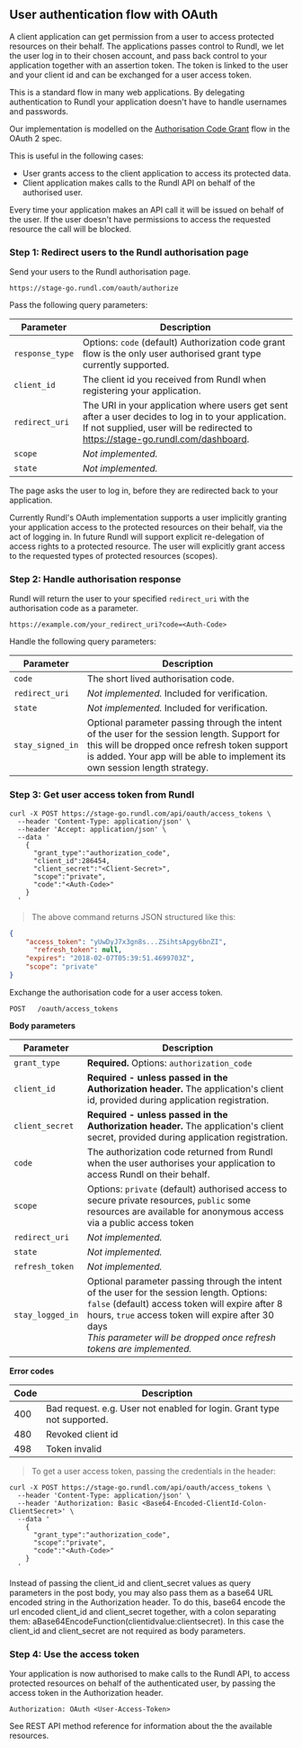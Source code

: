 ## User authentication flow with OAuth  

A client application can get permission from a user to access protected resources on their behalf. The applications passes control to Rundl, we let the user log in to their chosen account, and pass back control to your application together with an assertion token. The token is linked to the user and your client id and can be exchanged for a user access token.

This is a standard flow in many web applications. By delegating authentication to Rundl your application doesn't have to handle usernames and passwords.

Our implementation is modelled on the [Authorisation Code Grant](https://tools.ietf.org/html/rfc6749#section-4.1) flow in the OAuth 2 spec. 

This is useful in the following cases:

- User grants access to the client application to access its protected data.
- Client application makes calls to the Rundl API on behalf of the authorised user.

Every time your application makes an API call it will be issued on behalf of the user. If the user doesn't have permissions to access the requested resource the call will be blocked.

### Step 1: Redirect users to the Rundl authorisation page

Send your users to the Rundl authorisation page. 

`https://stage-go.rundl.com/oauth/authorize`

Pass the following query parameters:

Parameter | Description
--------- | -----------
`response_type` | Options: `code` (default) Authorization code grant flow is the only user authorised grant type currently supported.
`client_id` | The client id you received from Rundl when registering your application.
`redirect_uri` | The URI in your application where users get sent after a user decides to log in to your application. If not supplied, user will be redirected to https://stage-go.rundl.com/dashboard.
`scope` | *Not implemented.*
`state` | *Not implemented.*

The page asks the user to log in, before they are redirected back to your application.

<aside class="notice">
Currently Rundl's OAuth implementation supports a user implicitly granting your application access to the protected resources on their behalf, via the act of logging in. In future Rundl will support explicit re-delegation of access rights to a protected resource. The user will explicitly grant access to the requested types of protected resources (scopes).
</aside>

### Step 2: Handle authorisation response

Rundl will return the user to your specified `redirect_uri` with the authorisation code as a parameter.

`https://example.com/your_redirect_uri?code=<Auth-Code>`

Handle the following query parameters:

Parameter | Description
--------- | -----------
`code` | The short lived authorisation code.
`redirect_uri` | *Not implemented.* Included for verification.
`state` | *Not implemented.* Included for verification.
`stay_signed_in` | Optional parameter passing through the intent of the user for the session length. Support for this will be dropped once refresh token support is added. Your app will be able to implement its own session length strategy.

### Step 3: Get user access token from Rundl

```shell
curl -X POST https://stage-go.rundl.com/api/oauth/access_tokens \
  --header 'Content-Type: application/json' \
  --header 'Accept: application/json' \
  --data '
    {
      "grant_type":"authorization_code",
      "client_id":286454,
      "client_secret":"<Client-Secret>",
      "scope":"private",
      "code":"<Auth-Code>"
    }
  '
```
 
> The above command returns JSON structured like this:

```json
{
    "access_token": "yUwDyJ7x3gn8s...ZSihtsApgy6bnZI",
	  "refresh_token": null,
    "expires": "2018-02-07T05:39:51.4699703Z",
    "scope": "private"
}
```

Exchange the authorisation code for a user access token.

`POST	/oauth/access_tokens`

**Body parameters**

Parameter | Description
--------- | -----------
`grant_type` | **Required.** Options: `authorization_code`
`client_id` | **Required - unless passed in the Authorization header.** The application's client id, provided during application registration.
`client_secret` | **Required - unless passed in the Authorization header.** The application's client secret, provided during application registration.
`code` |  The authorization code returned from Rundl when the user authorises your application to access Rundl on their behalf.
`scope` | Options: `private` (default) authorised access to secure private resources, `public` some resources are available for anonymous access via a public access token
`redirect_uri` | *Not implemented.*
`state` | *Not implemented.*
`refresh_token` | *Not implemented.*
`stay_logged_in` | Optional parameter passing through the intent of the user for the session length. Options: `false` (default) access token will expire after 8 hours, `true` access token will expire after 30 days<br/>*This parameter will be dropped once refresh tokens are implemented.*

**Error codes**

Code | Description
--------- | -----------
400 | Bad request. e.g. User not enabled for login. Grant type not supported.
480 | Revoked client id
498 | Token invalid

> To get a user access token, passing the credentials in the header:

```shell
curl -X POST https://stage-go.rundl.com/api/oauth/access_tokens \
  --header 'Content-Type: application/json' \
  --header 'Authorization: Basic <Base64-Encoded-ClientId-Colon-ClientSecret>' \
  --data '
    {
      "grant_type":"authorization_code",
      "scope":"private",
      "code":"<Auth-Code>"
    }
  '
```

<aside class="notice">
Instead of passing the client_id and client_secret values as query parameters in the post body, you may also pass them as a base64 URL encoded string in the Authorization header. To do this, base64 encode the url encoded client_id and client_secret together, with a colon separating them: aBase64EncodeFunction(clientidvalue:clientsecret). In this case the client_id and client_secret are not required as body parameters.
</aside>

### Step 4: Use the access token

Your application is now authorised to make calls to the Rundl API, to access protected resources on behalf of the authenticated user, by passing the access token in the Authorization header.

`Authorization: OAuth <User-Access-Token>`

See REST API method reference for information about the the available resources.